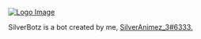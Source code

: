 [![Logo Image](https://cdn.discordapp.com/attachments/829632742005800970/830681419293655050/unknown.png)](https://discord.com/oauth2/authorize?client_id=810004058529857566&permissions=8&scope=bot)

SilverBotz is a bot created by me, [SilverAnimez_3#6333.](https://discord.com/users/737862913309540413)

